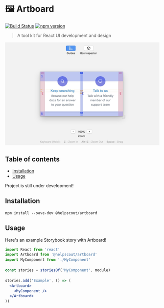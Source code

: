 # 🖼 Artboard

[![Build Status](https://travis-ci.org/helpscout/artboard.svg?branch=master)](https://travis-ci.org/helpscout/artboard)
[![npm version](https://badge.fury.io/js/%40helpscout%2Fartboard.svg)](https://badge.fury.io/js/%40helpscout%2Fartboard)

> A tool kit for React UI development and design

![Artboard screenshot](./images/artboard.jpg)

## Table of contents

<!-- START doctoc generated TOC please keep comment here to allow auto update -->
<!-- DON'T EDIT THIS SECTION, INSTEAD RE-RUN doctoc TO UPDATE -->

- [Installation](#installation)
- [Usage](#usage)

<!-- END doctoc generated TOC please keep comment here to allow auto update -->

Project is still under development!

## Installation

```text
npm install --save-dev @helpscout/artboard
```

## Usage

Here's an example Storybook story with Artboard!

```jsx
import React from 'react'
import Artboard from '@helpscout/artboard'
import MyComponent from './MyComponent'

const stories = storiesOf('MyComponent', module)

stories.add('Example', () => (
  <Artboard>
    <MyComponent />
  </Artboard>
))
```
